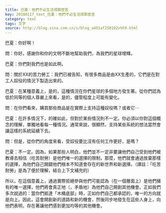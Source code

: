 ```yaml
---
title: 巴夏：他們不必生活得那麼苦
key: 20180117_text_巴夏：他們不必生活得那麼苦
category: text
tags: 文字
source: http://blog.sina.com.cn/s/blog_a491af250102vhh9.html
---
```


巴夏：你好啊！

問：你好。感謝你和你的文明不斷地幫助我們，為我們的星球增輝。

巴夏：你們對我們也是如此啊。

問：關於XX的苦力勞工：我們已被告知，有很多商品是由XX生產的，它們是在對工人奴役的情況下製造出來的。

巴夏：在某種意義上，是的，這種情況在你們星球的多個地方發生著。從你們認為低於同等的個人尊嚴上來看，是的，儘管程度上可能有變化。

問：在你們看來，購買那些商品是在實際上支持這種奴役嗎？或者它⋯

巴夏：在許多情況下，的確如此，但對於某些情況則不一定。你必須以你對這個概念的理解，單獨地看每一種情況。通常來說，很顯然，支持某些系統的想法當然會讓這樣的系統延續下去。

問：但是，從你們的角度來看，受奴役要比沒有任何工作更好，是嗎？

巴夏：不一定。因為，如果那些人明白，他們並不一定非要讓他們自己受到他們被教導去相信（吃苦耐勞）是他們唯一的選擇的限制，那麼，他們就會通過放棄那樣的選擇，為他們自己開闢他們根本不知道會存在的新世界和新選擇。（譯註：「吃苦耐勞」是為了便於理解，結合上下文補充的）

所以，在這個意義上，通過實際拒絕參與他們可能認為（在一個層面上）是他們擁有的唯一選擇，他們將會真正地（，矛盾地）為他們自己開創其他機會。正如我們多次說過的：當你們抵達「木桶底部」時，正如你們自己都承認的，唯一的方向就是向上。因此，這會開創新的道路和新的機會，然後同步地發生在這些人身上，向他們表明，存在著讓他們感到更加均等的其他機會。
